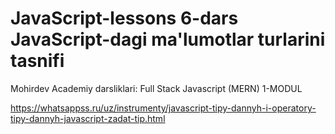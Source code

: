 # JavaScript-lessons 6-dars JavaScript-dagi ma'lumotlar turlarini tasnifi
Mohirdev Academiy darsliklari: Full Stack Javascript (MERN) 1-MODUL

https://whatsappss.ru/uz/instrumenty/javascript-tipy-dannyh-i-operatory-tipy-dannyh-javascript-zadat-tip.html
